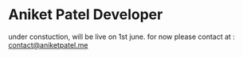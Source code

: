# Aniket Patel Developer
under constuction, will be live on 1st june. for now please contact at : contact@aniketpatel.me

